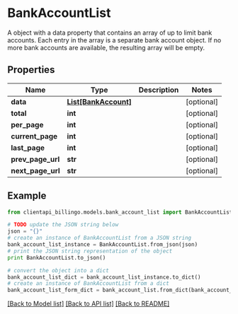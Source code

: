 # BankAccountList

A object with a data property that contains an array of up to limit bank accounts. Each entry in the array is a separate bank account object. If no more bank accounts are available, the resulting array will be empty.

## Properties
Name | Type | Description | Notes
------------ | ------------- | ------------- | -------------
**data** | [**List[BankAccount]**](BankAccount.md) |  | [optional] 
**total** | **int** |  | [optional] 
**per_page** | **int** |  | [optional] 
**current_page** | **int** |  | [optional] 
**last_page** | **int** |  | [optional] 
**prev_page_url** | **str** |  | [optional] 
**next_page_url** | **str** |  | [optional] 

## Example

```python
from clientapi_billingo.models.bank_account_list import BankAccountList

# TODO update the JSON string below
json = "{}"
# create an instance of BankAccountList from a JSON string
bank_account_list_instance = BankAccountList.from_json(json)
# print the JSON string representation of the object
print BankAccountList.to_json()

# convert the object into a dict
bank_account_list_dict = bank_account_list_instance.to_dict()
# create an instance of BankAccountList from a dict
bank_account_list_form_dict = bank_account_list.from_dict(bank_account_list_dict)
```
[[Back to Model list]](../README.md#documentation-for-models) [[Back to API list]](../README.md#documentation-for-api-endpoints) [[Back to README]](../README.md)


